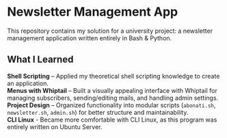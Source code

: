 # Newsletter Management App 
This repository contains my solution for a university project: a newsletter management application written entirely in Bash & Python. 

## What I Learned

**Shell Scripting** – Applied my theoretical shell scripting knowledge to create an application.\
**Menus with Whiptail** – Built a visually appealing interface with Whiptail for managing subscribers, sending/editing mails, and handling admin settings.\
**Project Design** – Organized functionality into modular scripts (`abonati.sh`, `newsletter.sh`, `admin.sh`) for better structure and maintainability.\
**CLI Linux** - Became more comfortable with CLI Linux, as this program was entirely written on Ubuntu Server.
